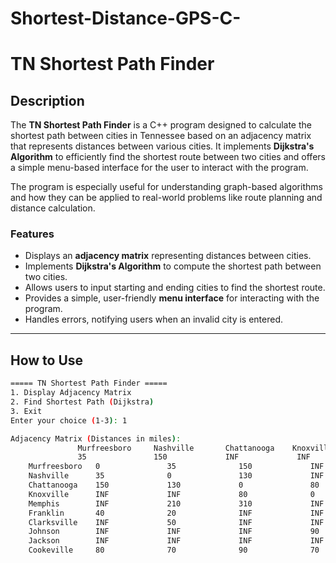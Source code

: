 # Shortest-Distance-GPS-C- 

# TN Shortest Path Finder

## Description
The **TN Shortest Path Finder** is a C++ program designed to calculate the shortest path between cities in Tennessee based on an adjacency matrix that represents distances between various cities. It implements **Dijkstra's Algorithm** to efficiently find the shortest route between two cities and offers a simple menu-based interface for the user to interact with the program.

The program is especially useful for understanding graph-based algorithms and how they can be applied to real-world problems like route planning and distance calculation.

### Features
- Displays an **adjacency matrix** representing distances between cities.
- Implements **Dijkstra's Algorithm** to compute the shortest path between two cities.
- Allows users to input starting and ending cities to find the shortest route.
- Provides a simple, user-friendly **menu interface** for interacting with the program.
- Handles errors, notifying users when an invalid city is entered.

---

## How to Use
```bash
===== TN Shortest Path Finder =====
1. Display Adjacency Matrix
2. Find Shortest Path (Dijkstra)
3. Exit
Enter your choice (1-3): 1

Adjacency Matrix (Distances in miles):
               Murfreesboro     Nashville       Chattanooga    Knoxville       Memphis         Franklin        Clarksville     Johnson         Jackson         Cookeville     
               35               150             INF             INF             INF             40              INF             INF             INF             80              
    Murfreesboro   0               35              150             INF             INF             40              INF             INF             INF             80              
    Nashville      35              0               130             INF             210             20              50              INF             INF             70              
    Chattanooga    150             130             0               80              310             INF             INF             INF             INF             90              
    Knoxville      INF             INF             80              0               INF             INF             INF             90              INF             70              
    Memphis        INF             210             310             INF             0               190             230             INF             85              INF             
    Franklin       40              20              INF             INF             190             0               60              INF             INF             INF             
    Clarksville    INF             50              INF             INF             230             60              0               INF             140             INF             
    Johnson        INF             INF             INF             90              INF             INF             INF             0               INF             INF             
    Jackson        INF             INF             INF             INF             85              INF             140             INF             0               INF             
    Cookeville     80              70              90              70              INF             INF             INF             INF             INF             0              

